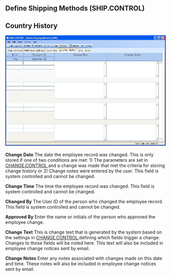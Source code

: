 ##  Define Shipping Methods (SHIP.CONTROL)

<PageHeader />

##  Country History

![](./SHIP-CONTROL-4.jpg)

**Change Date** The date the employee record was changed. This is only stored if one of two conditions are met: 1) The parameters are set in [ CHANGE.CONTROL ](../../../../../../../../../../rover/AP-OVERVIEW/AP-ENTRY/VENDOR-E/VENDOR-E-5/CHANGE-CONTROL) and a change was made that met the criteria for storing change history or 2) Change notes were entered by the user. This field is system controlled and cannot be changed.   
  
**Change Time** The time the employee record was changed. This field is system
controlled and cannot be changed.  
  
**Changed By** The User ID of the person who changed the employee record. This
field is system controlled and cannot be changed.  
  
**Approved By** Enter the name or initials of the person who approved the
employee change.  
  
**Change Text** This is change text that is generated by the system based on the settings in [ CHANGE.CONTROL ](../../../../../../../../../../rover/AP-OVERVIEW/AP-ENTRY/VENDOR-E/VENDOR-E-5/CHANGE-CONTROL) defining which fields trigger a change. Changes to those fields will be noted here. This text will also be included in employee change notices sent by email.   
  
**Change Notes** Enter any notes associated with changes made on this date and
time. These notes will also be included in employee change notices sent by
email.  
  
  
<badge text= "Version 8.10.57" vertical="middle" />

<PageFooter />